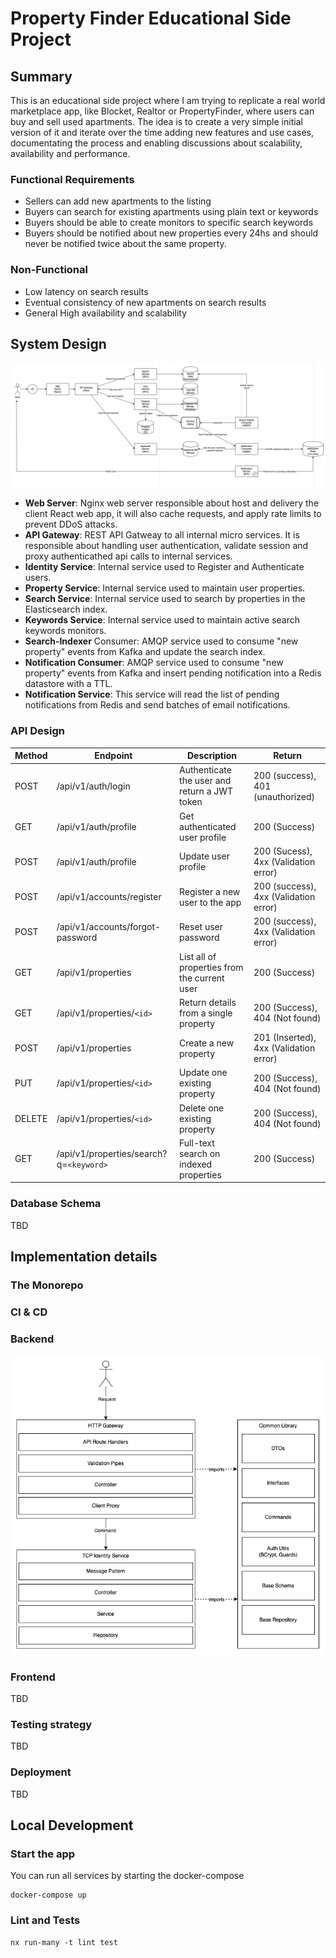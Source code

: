 # Property Finder Educational Side Project

## Summary

This is an educational side project where I am trying to replicate a real world marketplace app, like Blocket, Realtor or PropertyFinder, where users can buy and sell used apartments. The idea is to create a very simple initial version of it and iterate over the time adding new features and use cases, documentating the process and enabling discussions about scalability, availability and performance.

### Functional Requirements

- Sellers can add new apartments to the listing
- Buyers can search for existing apartments using plain text or keywords
- Buyers should be able to create monitors to specific search keywords
- Buyers should be notified about new properties every 24hs and should never be notified twice about the same property.

### Non-Functional

- Low latency on search results
- Eventual consistency of new apartments on search results
- General High availability and scalability

## System Design

![Alt text](system-design.png)

- **Web Server**: Nginx web server responsible about host and delivery the client React web app, it will also cache requests, and apply rate limits to prevent DDoS attacks.
- **API Gateway**: REST API Gatweay to all internal micro services. It is responsible about handling user authentication, validate session and proxy authenticathed api calls to internal services.
- **Identity Service**: Internal service used to Register and Authenticate users.
- **Property Service**: Internal service used to maintain user properties.
- **Search Service**: Internal service used to search by properties in the Elasticsearch index.
- **Keywords Service**: Internal service used to maintain active search keywords monitors.
- **Search-Indexer** Consumer: AMQP service used to consume "new property" events from Kafka and update the search index.
- **Notification Consumer**: AMQP service used to consume "new property" events from Kafka and insert pending notification into a Redis datastore with a TTL.
- **Notification Service**: This service will read the list of pending notifications from Redis and send batches of email notifications.

### API Design

| Method | Endpoint                                | Description                                  | Return                                 |
| ------ | --------------------------------------- | -------------------------------------------- | -------------------------------------- |
| POST   | /api/v1/auth/login                      | Authenticate the user and return a JWT token | 200 (success), 401 (unauthorized)      |
| GET    | /api/v1/auth/profile                    | Get authenticated user profile               | 200 (Success)                          |
| POST   | /api/v1/auth/profile                    | Update user profile                          | 200 (Sucess), 4xx (Validation error)   |
| POST   | /api/v1/accounts/register               | Register a new user to the app               | 200 (success), 4xx (Validation error)  |
| POST   | /api/v1/accounts/forgot-password        | Reset user password                          | 200 (success), 4xx (Validation error)  |
| GET    | /api/v1/properties                      | List all of properties from the current user | 200 (Success)                          |
| GET    | /api/v1/properties/`<id>`               | Return details from a single property        | 200 (Success), 404 (Not found)         |
| POST   | /api/v1/properties                      | Create a new property                        | 201 (Inserted), 4xx (Validation error) |
| PUT    | /api/v1/properties/`<id>`               | Update one existing property                 | 200 (Success), 404 (Not found)         |
| DELETE | /api/v1/properties/`<id>`               | Delete one existing property                 | 200 (Success), 404 (Not found)         |
| GET    | /api/v1/properties/search?q=`<keyword>` | Full-text search on indexed properties       | 200 (Success)                          |

### Database Schema

TBD

## Implementation details

### The Monorepo

### CI & CD

### Backend

![Alt text](nestjs-app-architecture.png)

### Frontend

TBD

### Testing strategy

TBD

### Deployment

TBD

## Local Development

### Start the app

You can run all services by starting the docker-compose

```
docker-compose up
```

### Lint and Tests

```
nx run-many -t lint test
```
